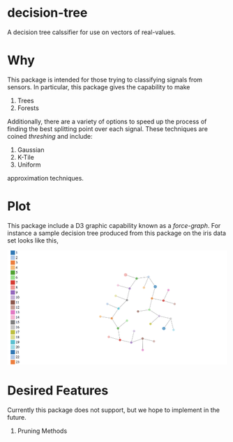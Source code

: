 # decision-tree
A decision tree calssifier for use on vectors of real-values.

# Why
This package is intended for those trying to classifying signals from sensors. In particular, this package gives the capability to make

1. Trees
2. Forests

Additionally, there are a variety of options to speed up the process of finding the best splitting point over each signal. These techniques are coined _threshing_ and include:

1. Gaussian
2. K-Tile
3. Uniform

approximation techniques.

# Plot

This package include a D3 graphic capability known as a _force-graph_. For instance a sample decision tree produced from this package on the iris data set looks like this,

![alt text](images/irisTree.gif)

# Desired Features
Currently this package does not support, but we hope to implement in the future.

1. Pruning Methods

